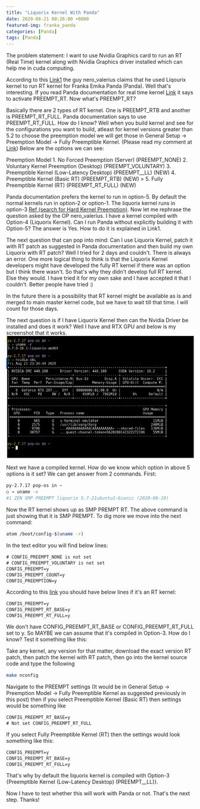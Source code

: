 ```yaml
---
title: "Liquorix Kernel With Panda"
date: 2020-08-21 00:26:00 +0800
featured-img: franka_panda
categories: [Panda]
tags: [Panda]
---
```

The problem statement: I want to use Nvidia Graphics card to run an RT (Real Time) kernel along with Nvidia Graphics driver installed which can help me in cuda computing.

According to this [Link1](https://www.franka-community.de/t/nvida-driver-on-rt-kernel-and-alternatives/1319/9) the guy nero_valerius claims that he used Liqourix kernel to run RT kernel for Franka Emika Panda (Panda). Well that's interesting. If you read Panda documentation for real time kernel [Link](https://frankaemika.github.io/docs/installation_linux.html#setting-up-the-real-time-kernel) it says to activate PREEMPT_RT. Now what's PREEMPT_RT?

Basically there are 2 types of RT kernel. One is PREEMPT_RTB and another is PREEMPT_RT_FULL. Panda documentation says to use PREEMPT_RT_FULL. How do I know? Well when you build kernel and see for the configurations you want to build, atleast for kernel versions greater than 5.2 to choose the preemption model we will get those in General Setup -> Preemption Model -> Fully Preemptible Kernel. (Please read my comment at [Link](https://unix.stackexchange.com/questions/582075/trouble-selecting-fully-preemptible-kernel-real-time-when-configuring-compil?newreg=b80e2082d0624298a5c37588f66e4817)) Below are the options we can see:

Preemption Model
    1. No Forced Preemption (Server) (PREEMPT_NONE)
    2. Voluntary Kernel Preemption (Desktop) (PREEMPT_VOLUNTARY)
    3. Preemptible Kernel (Low-Latency Desktop) (PREEMPT__LL) (NEW)
    4. Preemptible Kernel (Basic RT) (PREEMPT_RTB) (NEW)
    > 5. Fully Preemptible Kernel (RT) (PREEMPT_RT_FULL) (NEW)

Panda documentation prefers the kernel to run in option-5. By default the normal kernels run in option-2 or option-1. The liquorix kernel runs in option-3 [Ref (search for Hard Kernel Preemption)](https://liquorix.net/). Now let me rephrase the question asked by the OP nero_valerius. I have a kernel compiled with Option-4 (Liquorix Kernel). Can I run Panda without explicitly building it with Option-5? The answer is Yes. How to do it is explained in Link1.

The next question that can pop into mind: Can I use Liquorix Kernel, patch it with RT patch as suggested in Panda documentation and then build my own Liquorix with RT patch? Well I tried for 2 days and couldn't. There is always an error. One more logical thing to think is that the Liquorix Kernel developers might have developed the fully RT kernel if there was an option but I think there wasn't. So that's why they didn't develop full RT kernel. Else they would. I have tried it for my own sake and I have accepted it that I couldn't. Better people have tried :) 

In the future there is a possibility that RT kernel might be available as is and merged to main master kernel code, but we have to wait till that time. I will count for those days.

The next question is if I have Liquorix Kernel then can the Nvidia Driver be installed and does it work? Well I have and RTX GPU and below is my screenshot that it works.
![Kernel_Screenshot](/assets/img/liquorix_kernel/kernel_screenshot.png)

Next we have a compiled kernel. How do we know which option in above 5 options is it set? We can get answer from 2 commands. First:
```bash
py-2.7.17 pop-os in ~
○ → uname -v
#1 ZEN SMP PREEMPT liquorix 5.7-21ubuntu1~bionic (2020-08-19)
```
Now the RT kernel shows up as SMP PREMPT RT. The above command is just showing that it is SMP PREMPT. To dig more we move into the next command:
```bash
atom /boot/config-$(uname -r)
```
In the text editor you will find below lines:
```
# CONFIG_PREEMPT_NONE is not set
# CONFIG_PREEMPT_VOLUNTARY is not set
CONFIG_PREEMPT=y
CONFIG_PREEMPT_COUNT=y
CONFIG_PREEMPTION=y
```
According to this [link](https://rt.wiki.kernel.org/index.php/Frequently_Asked_Questions#How_does_the_CONFIG_PREEMPT_RT_patch_work.3F) you should have below lines if it's an RT kernel:
```
CONFIG_PREEMPT=y
CONFIG_PREEMPT_RT_BASE=y
CONFIG_PREEMPT_RT_FULL=y
```
We don't have CONFIG_PREEMPT_RT_BASE or CONFIG_PREEMPT_RT_FULL set to y. So MAYBE we can assume that it's compiled in Option-3. How do I know? Test it something like this:

Take any kernel, any version for that matter, download the exact version RT patch, then patch the kernel with RT patch, then go into the kernel source code and type the following
```bash
make nconfig
```
Navigate to the PREEMPT settings (It would be in General Setup -> Preemption Model -> Fully Preemptible Kernel as suggested previously in this post) then if you select Preemptible Kernel (Basic RT) then settings would be something like
```
CONFIG_PREEMPT_RT_BASE=y
# Not set CONFIG_PREEMPT_RT_FULL
```
If you select Fully Preemptible Kernel (RT) then the settings would look something like this:
```
CONFIG_PREEMPT=y
CONFIG_PREEMPT_RT_BASE=y
CONFIG_PREEMPT_RT_FULL=y
```
That's why by default the liquorix kernel is compiled with Option-3 {Preemptible Kernel (Low-Latency Desktop) (PREEMPT__LL)}.

Now I have to test whether this will work with Panda or not. That's the next step. Thanks!
